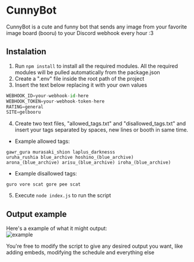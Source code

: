 # CunnyBot

CunnyBot is a cute and funny bot that sends any image from your favorite image board (booru) to your Discord webhook every hour :3

## Instalation

1. Run `npm install` to install all the required modules. All the required modules will be pulled automatically from the package.json
2. Create a ".env" file inside the root path of the project
3. Insert the text below replacing it with your own values
```python
WEBHOOK_ID=your-webhook-id-here
WEBHOOK_TOKEN=your-webhook-token-here
RATING=general
SITE=gelbooru
```
4. Create two text files, "allowed_tags.txt" and "disallowed_tags.txt" and insert your tags separated by spaces, new lines or booth in same time.
- Example allowed tags:
```
gawr_gura murasaki_shion laplus_darknesss
uruha_rushia blue_archive hoshino_(blue_archive)
arona_(blue_archive) arisu_(blue_archive) iroha_(blue_archive)
```
- Example disallowed tags:
```
guro vore scat gore pee scat
```
5. Execute `node index.js` to run the script

## Output example

Here's a example of what it might output:<br>
![example](https://cdn.discordapp.com/attachments/759466522312704000/1084357219614728202/image.png)

You're free to modify the script to give any desired output you want, like adding embeds, modifying the schedule and everything else
